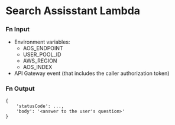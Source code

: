 # Search Assisstant Lambda 
### Fn Input
- Environment variables:
    - AOS_ENDPOINT
    - USER_POOL_ID
    - AWS_REGION
    - AOS_INDEX
- API Gateway event (that includes the caller authorization token)

### Fn Output

```
{
    'statusCode': ...,
    'body': '<answer to the user's question>'
}
```